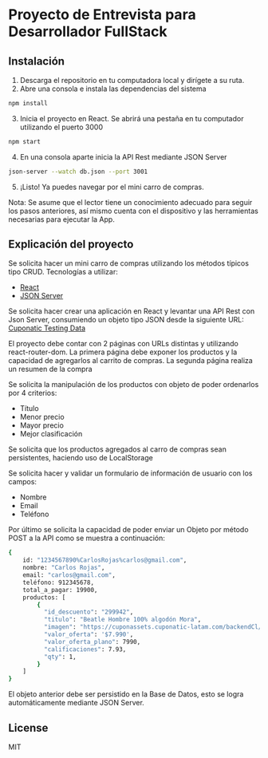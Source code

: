 # Proyecto de Entrevista para Desarrollador FullStack

## Instalación
1. Descarga el repositorio en tu computadora local y dirígete a su ruta.
2. Abre una consola e instala las dependencias del sistema
```sh
npm install
```
3. Inicia el proyecto en React. Se abrirá una pestaña en tu computador utilizando el puerto 3000
```sh
npm start
```
4. En una consola aparte inicia la API Rest mediante JSON Server
```sh
json-server --watch db.json --port 3001
```
5. ¡Listo! Ya puedes navegar por el mini carro de compras.

Nota: Se asume que el lector tiene un conocimiento adecuado para seguir los pasos anteriores, así mismo cuenta con el dispositivo y las herramientas necesarias para ejecutar la App.


## Explicación del proyecto
Se solicita hacer un mini carro de compras utilizando los métodos típicos tipo CRUD.
Tecnologías a utilizar:
- [React](https://reactjs.org/docs/create-a-new-react-app.html)
- [JSON Server](https://github.com/typicode/json-server)

Se solicita hacer crear una aplicación en React y levantar una API Rest con Json Server, consumiendo un objeto tipo JSON desde la siguiente URL: [Cuponatic Testing Data](https://s3.amazonaws.com/cuponassets.cuponatic-latam.com/uploads/dev/db.json)

El proyecto debe contar con 2 páginas con URLs distintas y utilizando react-router-dom.
La primera página debe exponer los productos y la capacidad de agregarlos al carrito de compras.
La segunda página realiza un resumen de la compra

Se solicita la manipulación de los productos con objeto de poder ordenarlos por 4 criterios:
- Título
- Menor precio
- Mayor precio
- Mejor clasificación

Se solicita que los productos agregados al carro de compras sean persistentes, haciendo uso de LocalStorage

Se solicita hacer y validar un formulario de información de usuario con los campos:
- Nombre
- Email
- Teléfono

Por último se solicita la capacidad de poder enviar un Objeto por método POST a la API como se muestra a continuación:

```sh
{
    id: "1234567890%CarlosRojas%carlos@gmail.com",
    nombre: "Carlos Rojas",
    email: "carlos@gmail.com",
    teléfono: 912345678,
    total_a_pagar: 19900,
    productos: [
        {
          "id_descuento": "299942",
          "titulo": "Beatle Hombre 100% algodón Mora",
          "imagen": "https://cuponassets.cuponatic-latam.com/backendCl/uploads/imagenes_descuentos/99942/9df6da3616d2d0f996595fe473fb0ec735ada7ec.XL2.jpg",
          "valor_oferta": '$7.990',
          "valor_oferta_plano": 7990,
          "calificaciones": 7.93,
          "qty": 1,
        }
    ]
}
```
El objeto anterior debe ser persistido en la Base de Datos, esto se logra automáticamente mediante JSON Server.


## License

MIT
